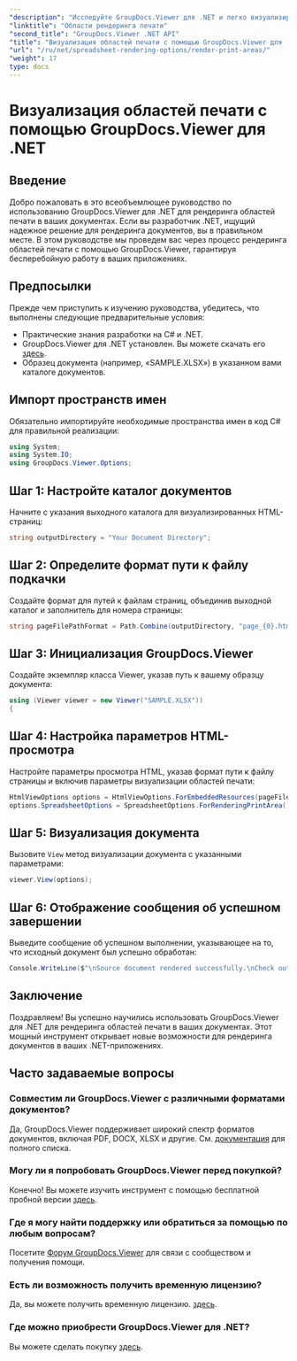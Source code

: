 ```yaml
---
"description": "Исследуйте GroupDocs.Viewer для .NET и легко визуализируйте области печати в различных форматах документов. Попробуйте бесплатную пробную версию прямо сейчас!"
"linktitle": "Области рендеринга печати"
"second_title": "GroupDocs.Viewer .NET API"
"title": "Визуализация областей печати с помощью GroupDocs.Viewer для .NET"
"url": "/ru/net/spreadsheet-rendering-options/render-print-areas/"
"weight": 17
type: docs
---
```

# Визуализация областей печати с помощью GroupDocs.Viewer для .NET

## Введение
Добро пожаловать в это всеобъемлющее руководство по использованию GroupDocs.Viewer для .NET для рендеринга областей печати в ваших документах. Если вы разработчик .NET, ищущий надежное решение для рендеринга документов, вы в правильном месте. В этом руководстве мы проведем вас через процесс рендеринга областей печати с помощью GroupDocs.Viewer, гарантируя бесперебойную работу в ваших приложениях.
## Предпосылки
Прежде чем приступить к изучению руководства, убедитесь, что выполнены следующие предварительные условия:
- Практические знания разработки на C# и .NET.
- GroupDocs.Viewer для .NET установлен. Вы можете скачать его [здесь](https://releases.groupdocs.com/viewer/net/).
- Образец документа (например, «SAMPLE.XLSX») в указанном вами каталоге документов.
## Импорт пространств имен
Обязательно импортируйте необходимые пространства имен в код C# для правильной реализации:
```csharp
using System;
using System.IO;
using GroupDocs.Viewer.Options;
```
## Шаг 1: Настройте каталог документов
Начните с указания выходного каталога для визуализированных HTML-страниц:
```csharp
string outputDirectory = "Your Document Directory";
```
## Шаг 2: Определите формат пути к файлу подкачки
Создайте формат для путей к файлам страниц, объединив выходной каталог и заполнитель для номера страницы:
```csharp
string pageFilePathFormat = Path.Combine(outputDirectory, "page_{0}.html");
```
## Шаг 3: Инициализация GroupDocs.Viewer
Создайте экземпляр класса Viewer, указав путь к вашему образцу документа:
```csharp
using (Viewer viewer = new Viewer("SAMPLE.XLSX"))
{
```
## Шаг 4: Настройка параметров HTML-просмотра
Настройте параметры просмотра HTML, указав формат пути к файлу страницы и включив параметры визуализации областей печати:
```csharp
HtmlViewOptions options = HtmlViewOptions.ForEmbeddedResources(pageFilePathFormat);
options.SpreadsheetOptions = SpreadsheetOptions.ForRenderingPrintArea();
```
## Шаг 5: Визуализация документа
Вызовите `View` метод визуализации документа с указанными параметрами:
```csharp
viewer.View(options);
```
## Шаг 6: Отображение сообщения об успешном завершении
Выведите сообщение об успешном выполнении, указывающее на то, что исходный документ был успешно обработан:
```csharp
Console.WriteLine($"\nSource document rendered successfully.\nCheck output in {outputDirectory}.");
```
## Заключение
Поздравляем! Вы успешно научились использовать GroupDocs.Viewer для .NET для рендеринга областей печати в ваших документах. Этот мощный инструмент открывает новые возможности для рендеринга документов в ваших .NET-приложениях.
## Часто задаваемые вопросы
### Совместим ли GroupDocs.Viewer с различными форматами документов?
Да, GroupDocs.Viewer поддерживает широкий спектр форматов документов, включая PDF, DOCX, XLSX и другие. См. [документация](https://tutorials.groupdocs.com/viewer/net/) для полного списка.
### Могу ли я попробовать GroupDocs.Viewer перед покупкой?
Конечно! Вы можете изучить инструмент с помощью бесплатной пробной версии [здесь](https://releases.groupdocs.com/).
### Где я могу найти поддержку или обратиться за помощью по любым вопросам?
Посетите [Форум GroupDocs.Viewer](https://forum.groupdocs.com/c/viewer/9) для связи с сообществом и получения помощи.
### Есть ли возможность получить временную лицензию?
Да, вы можете получить временную лицензию. [здесь](https://purchase.groupdocs.com/temporary-license/).
### Где можно приобрести GroupDocs.Viewer для .NET?
Вы можете сделать покупку [здесь](https://purchase.groupdocs.com/buy).